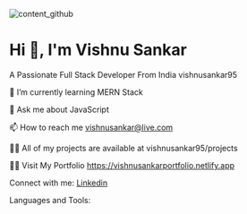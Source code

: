 ![content_github](https://user-images.githubusercontent.com/82999551/144830250-e3147f25-c341-4020-95fd-a10fbf45ead2.jpg)

<h1>Hi 👋, I'm Vishnu Sankar</h1>
A Passionate Full Stack Developer From India
vishnusankar95

🌱 I’m currently learning MERN Stack

💬 Ask me about JavaScript

📫 How to reach me vishnusankar@live.com

👨‍💻 All of my projects are available at vishnusankar95/projects

🙋‍♂️ Visit My Portfolio https://vishnusankarportfolio.netlify.app

Connect with me:
  [Linkedin](https://www.linkedin.com/in/vishnu-sankar-855b72b4/) <br/>
  
Languages and Tools:



